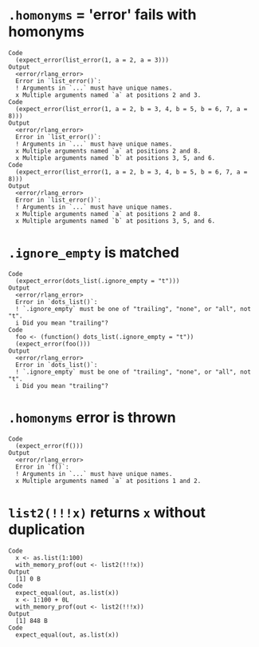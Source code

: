 # `.homonyms` = 'error' fails with homonyms

    Code
      (expect_error(list_error(1, a = 2, a = 3)))
    Output
      <error/rlang_error>
      Error in `list_error()`:
      ! Arguments in `...` must have unique names.
      x Multiple arguments named `a` at positions 2 and 3.
    Code
      (expect_error(list_error(1, a = 2, b = 3, 4, b = 5, b = 6, 7, a = 8)))
    Output
      <error/rlang_error>
      Error in `list_error()`:
      ! Arguments in `...` must have unique names.
      x Multiple arguments named `a` at positions 2 and 8.
      x Multiple arguments named `b` at positions 3, 5, and 6.
    Code
      (expect_error(list_error(1, a = 2, b = 3, 4, b = 5, b = 6, 7, a = 8)))
    Output
      <error/rlang_error>
      Error in `list_error()`:
      ! Arguments in `...` must have unique names.
      x Multiple arguments named `a` at positions 2 and 8.
      x Multiple arguments named `b` at positions 3, 5, and 6.

# `.ignore_empty` is matched

    Code
      (expect_error(dots_list(.ignore_empty = "t")))
    Output
      <error/rlang_error>
      Error in `dots_list()`:
      ! `.ignore_empty` must be one of "trailing", "none", or "all", not "t".
      i Did you mean "trailing"?
    Code
      foo <- (function() dots_list(.ignore_empty = "t"))
      (expect_error(foo()))
    Output
      <error/rlang_error>
      Error in `dots_list()`:
      ! `.ignore_empty` must be one of "trailing", "none", or "all", not "t".
      i Did you mean "trailing"?

# `.homonyms` error is thrown

    Code
      (expect_error(f()))
    Output
      <error/rlang_error>
      Error in `f()`:
      ! Arguments in `...` must have unique names.
      x Multiple arguments named `a` at positions 1 and 2.

# `list2(!!!x)` returns `x` without duplication

    Code
      x <- as.list(1:100)
      with_memory_prof(out <- list2(!!!x))
    Output
      [1] 0 B
    Code
      expect_equal(out, as.list(x))
      x <- 1:100 + 0L
      with_memory_prof(out <- list2(!!!x))
    Output
      [1] 848 B
    Code
      expect_equal(out, as.list(x))

